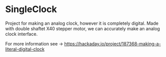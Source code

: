 ﻿# SingleClock
Project for making an analog clock, however it is completely digital. Made with double shaftet X40 stepper motor, we can accurately make an analog clock interface.

For more information see -> https://hackaday.io/project/187368-making-a-literal-digital-clock
